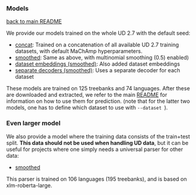 ### Models
[back to main README](../README.md)

We provide our models trained on the whole UD 2.7 with the default seed:

* [concat](http://itu.dk/people/robv/data/machamp/machamp-ud-concat.tar.gz): Trained on a concatenation of all available UD 2.7 training datasets, with default MaChAmp hyperparameters.
* [smoothed](http://itu.dk/people/robv/data/machamp/machamp-ud-concat-smoothed.tar.gz): Same as above, with multinomial smoothing (0.5) enabled)
* [dataset embeddings (smoothed)](http://itu.dk/people/robv/data/machamp/machamp-ud-datasetEmbeds-smoothed.tar.gz): Also added dataset embeddings
* [separate decoders (smoothed)](http://itu.dk/people/robv/data/machamp/machamp-ud-sepDec-smoothed.tar.gz): Uses a separate decoder for each dataset

These models are trained on 125 treebanks and 74 languages.
After these are downloaded and extracted, we refer to the main [README](../README.md) for information on how to use them for prediction. (note that for the latter two models, one has to define which dataset to use with `--dataset `).

### Even larger model
We also provide a model where the training data consists of the train+test split. **This data should not be used when handling UD data**, but it can be useful for projects where one simply needs a universal parser for other data:

* [smoothed](http://itu.dk/people/robv/data/machamp/machamp-ud-gigantamax.tar.gz)

This parser is trained on 106 languages (195 treebanks), and is based on xlm-roberta-large.
